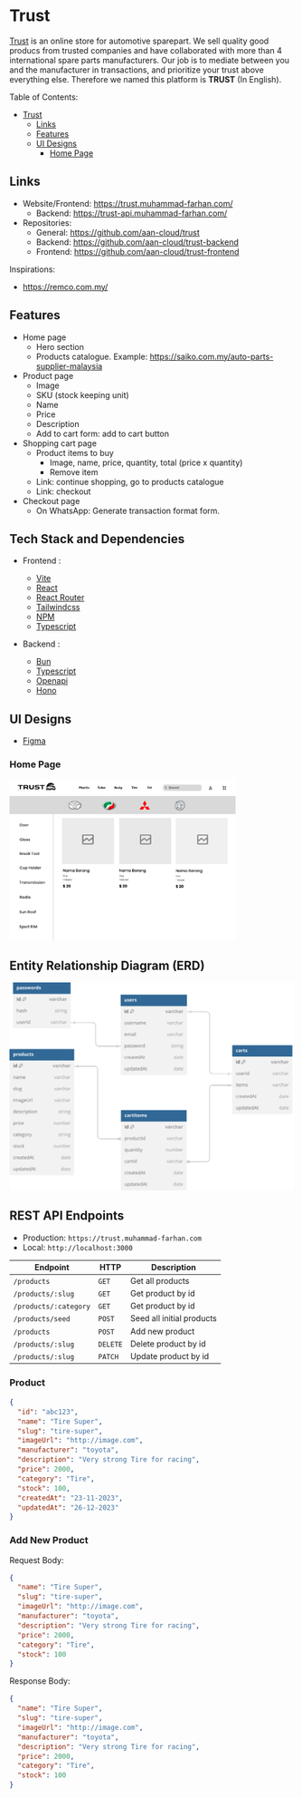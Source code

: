 # Trust

[Trust](www.trust.com) is an online store for automotive sparepart.
We sell quality good producs from trusted companies and have collaborated with more than 4 international spare parts manufacturers.
Our job is to mediate between you and the manufacturer in transactions, and prioritize your trust above everything else.
Therefore we named this platform is **TRUST** (In English).

Table of Contents:

- [Trust](#Trust)
  - [Links](#links)
  - [Features](#features)
  - [UI Designs](#ui-designs)
    - [Home Page](#home-page)

## Links

- Website/Frontend: <https://trust.muhammad-farhan.com/>
  - Backend: <https://trust-api.muhammad-farhan.com/>
- Repositories:
  - General: <https://github.com/aan-cloud/trust>
  - Backend: <https://github.com/aan-cloud/trust-backend>
  - Frontend: <https://github.com/aan-cloud/trust-frontend>

Inspirations:

- <https://remco.com.my/>

## Features

- Home page
  - Hero section
  - Products catalogue. Example: <https://saiko.com.my/auto-parts-supplier-malaysia>
- Product page
  - Image
  - SKU (stock keeping unit)
  - Name
  - Price
  - Description
  - Add to cart form: add to cart button
- Shopping cart page
  - Product items to buy
    - Image, name, price, quantity, total (price x quantity)
    - Remove item
  - Link: continue shopping, go to products catalogue
  - Link: checkout
- Checkout page
  - On WhatsApp: Generate transaction format form.

## Tech Stack and Dependencies

  - Frontend :
    - [Vite](https://vite.dev)
    - [React](https://react.dev)
    - [React Router](https://reactrouter.com)
    - [Tailwindcss](https://tailwindcss.com)
    - [NPM](https://npmjs.com)
    - [Typescript](https://typescriptlang.org)
    
  - Backend :
    - [Bun](https://bun.sh)
    - [Typescript](https://typescriptlang.org)
    - [Openapi](https://swagger.io)
    - [Hono](https://hono.dev)

## UI Designs

- [Figma](https://www.figma.com/design/3ijGGTIKpevl9sPWqlcJGM/Trust?node-id=0-1&t=0BYMeZt73WgfDr1f-1)

### Home Page

<img alt="Home Page" src="./designs/home-page.png" width="400" />

## Entity Relationship Diagram (ERD)

![ERD](./diagrams/erd.svg)

## REST API Endpoints

- Production: `https://trust.muhammad-farhan.com`
- Local: `http://localhost:3000`

| Endpoint              | HTTP     | Description               |
| --------------------- | -------- | ------------------------- |
| `/products`           | `GET`    | Get all products          |
| `/products/:slug`     | `GET`    | Get product by id         |
| `/products/:category` | `GET`    | Get product by id         |
| `/products/seed`      | `POST`   | Seed all initial products |
| `/products`           | `POST`   | Add new product           |
| `/products/:slug`     | `DELETE` | Delete product by id      |
| `/products/:slug`     | `PATCH`  | Update product by id      |

### Product

```json
{
  "id": "abc123",
  "name": "Tire Super",
  "slug": "tire-super",
  "imageUrl": "http://image.com",
  "manufacturer": "toyota",
  "description": "Very strong Tire for racing",
  "price": 2000,
  "category": "Tire",
  "stock": 100,
  "createdAt": "23-11-2023",
  "updatedAt": "26-12-2023"
}
```

### Add New Product

Request Body:

```json
{
  "name": "Tire Super",
  "slug": "tire-super",
  "imageUrl": "http://image.com",
  "manufacturer": "toyota",
  "description": "Very strong Tire for racing",
  "price": 2000,
  "category": "Tire",
  "stock": 100
}
```

Response Body:

```json
{
  "name": "Tire Super",
  "slug": "tire-super",
  "imageUrl": "http://image.com",
  "manufacturer": "toyota",
  "description": "Very strong Tire for racing",
  "price": 2000,
  "category": "Tire",
  "stock": 100
}
```
